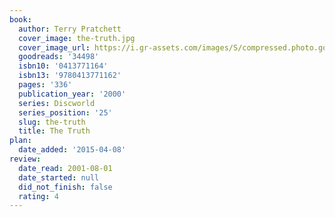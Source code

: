 ```yaml
---
book:
  author: Terry Pratchett
  cover_image: the-truth.jpg
  cover_image_url: https://i.gr-assets.com/images/S/compressed.photo.goodreads.com/books/1347487127l/34498.jpg
  goodreads: '34498'
  isbn10: '0413771164'
  isbn13: '9780413771162'
  pages: '336'
  publication_year: '2000'
  series: Discworld
  series_position: '25'
  slug: the-truth
  title: The Truth
plan:
  date_added: '2015-04-08'
review:
  date_read: 2001-08-01
  date_started: null
  did_not_finish: false
  rating: 4
---
```

